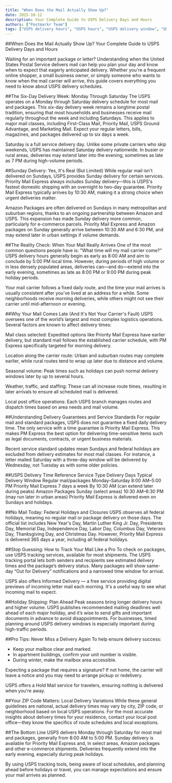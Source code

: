 ```yaml
---
title: "When Does the Mail Actually Show Up?"
date: 2025-10-12
description: Your Complete Guide to USPS Delivery Days and Hours
authors: ["Postmarkr Team"]
tags: ["USPS delivery hours", "USPS hours", "USPS delivery window", "USPS delivery days"]
---
```


##When Does the Mail Actually Show Up? Your Complete Guide to USPS Delivery Days and Hours

Waiting for an important package or letter? Understanding when the United States Postal Service delivers mail can help you plan your day and know when to expect that eagerly anticipated delivery. Whether you're a frequent online shopper, a small business owner, or simply someone who wants to know when the mail carrier will arrive, this guide covers everything you need to know about USPS delivery schedules.

##The Six-Day Delivery Week: Monday Through Saturday
The USPS operates on a Monday through Saturday delivery schedule for most mail and packages. This six-day delivery week remains a longtime postal tradition, ensuring that most households and businesses receive mail regularly throughout the week and including Saturdays. This applies to major mail classes, including First-Class Mail, Priority Mail, USPS Ground Advantage, and Marketing Mail. Expect your regular letters, bills, magazines, and packages delivered up to six days a week.

Saturday is a full service delivery day. Unlike some private carriers who skip weekends, USPS has maintained Saturday delivery nationwide. In busier or rural areas, deliveries may extend later into the evening, sometimes as late as 7 PM during high-volume periods.

##Sunday Delivery: Yes, It's Real (But Limited)
While regular mail isn't delivered on Sundays, USPS provides Sunday delivery for certain services. Priority Mail Express always includes Sunday delivery—this is USPS's fastest domestic shipping with an overnight to two-day guarantee. Priority Mail Express typically arrives by 10:30 AM, making it a strong choice when urgent deliveries matter.

Amazon Packages are often delivered on Sundays in many metropolitan and suburban regions, thanks to an ongoing partnership between Amazon and USPS. This expansion has made Sunday delivery more common, particularly for e-commerce parcels. Priority Mail Express and Amazon packages on Sunday generally arrive between 10:30 AM and 6:30 PM, and may extend later in urban settings if volume demands.

##The Reality Check: When Your Mail Really Arrives
One of the most common questions people have is: "What time will my mail carrier come?" USPS delivery hours generally begin as early as 8:00 AM and aim to conclude by 5:00 PM local time. However, during periods of high volume or in less densely populated areas, deliveries can—and do—extend into the early evening, sometimes as late as 8:00 PM or 9:00 PM during peak holiday periods.

Your mail carrier follows a fixed daily route, and the time your mail arrives is usually consistent after you’ve lived at an address for a while. Some neighborhoods receive morning deliveries, while others might not see their carrier until mid-afternoon or evening.

##Why Your Mail Comes Late (And It's Not Your Carrier's Fault)
USPS oversees one of the world’s largest and most complex logistics operations. Several factors are known to affect delivery times:

Mail class selected: Expedited options like Priority Mail Express have earlier delivery, but standard mail follows the established carrier schedule, with PM Express specifically targeted for morning delivery.

Location along the carrier route: Urban and suburban routes may complete earlier, while rural routes tend to wrap up later due to distance and volume.

Seasonal volume: Peak times such as holidays can push normal delivery windows later by up to several hours.

Weather, traffic, and staffing: These can all increase route times, resulting in later arrivals to ensure all scheduled mail is delivered.

Local post office operations: Each USPS branch manages routes and dispatch times based on area needs and mail volume.

##Understanding Delivery Guarantees and Service Standards
For regular mail and standard packages, USPS does not guarantee a fixed daily delivery time. The only service with a time guarantee is Priority Mail Express. This makes PM Express the best option for delivering time-sensitive items such as legal documents, contracts, or urgent business materials.

Recent service standard updates mean Sundays and federal holidays are excluded from delivery estimates for most mail classes. For instance, a letter mailed Saturday with a three-day window will be delivered by Wednesday, not Tuesday as with some older policies.

##USPS Delivery Time Reference
Service Type	Delivery Days	Typical Delivery Window
Regular mail/packages	Monday–Saturday	8:00 AM–5:00 PM
Priority Mail Express	7 days a week	By 10:30 AM (can extend later during peaks)
Amazon Packages	Sunday (select areas)	10:30 AM–6:30 PM (may run later in urban areas)
Priority Mail Express is delivered even on Sundays and holidays.

##No Mail Today: Federal Holidays and Closures
USPS observes all federal holidays, meaning no regular mail or package delivery on those days. The official list includes New Year's Day, Martin Luther King Jr. Day, Presidents Day, Memorial Day, Independence Day, Labor Day, Columbus Day, Veterans Day, Thanksgiving Day, and Christmas Day. However, Priority Mail Express is delivered 365 days a year, including all federal holidays.

##Stop Guessing: How to Track Your Mail Like a Pro
To check on packages, use USPS tracking services, available for most shipments. The USPS tracking portal lets both senders and recipients see estimated delivery times and the package’s delivery status. Many packages will show same-day “Out for Delivery” notifications and a narrowed time window for arrival.

USPS also offers Informed Delivery — a free service providing digital previews of incoming letter mail each morning. It's a useful way to see what incoming mail to expect.

##Holiday Shipping: Plan Ahead
Peak seasons bring longer delivery hours and higher volume. USPS publishes recommended mailing deadlines well ahead of each major holiday, and it’s wise to send gifts and important documents in advance to avoid disappointments. For businesses, timed planning around USPS delivery windows is especially important during high-traffic periods.

##Pro Tips: Never Miss a Delivery Again
To help ensure delivery success:
- Keep your mailbox clear and marked.
- In apartment buildings, confirm your unit number is visible.
- During winter, make the mailbox area accessible.

Expecting a package that requires a signature? If not home, the carrier will leave a notice and you may need to arrange pickup or redelivery.

USPS offers a Hold Mail service for travelers, ensuring nothing is delivered when you're away.

##Your ZIP Code Matters: Local Delivery Variations
While these general guidelines are national, actual delivery times may vary by city, ZIP code, or neighborhood based on local USPS operations. For the most accurate insights about delivery times for your residence, contact your local post office—they know the specifics of route schedules and local exceptions.

##The Bottom Line
USPS delivers Monday through Saturday for most mail and packages, generally from 8:00 AM to 5:00 PM. Sunday delivery is available for Priority Mail Express and, in select areas, Amazon packages and other e-commerce shipments. Deliveries frequently extend into the early evening, especially during peak holidays.

By using USPS tracking tools, being aware of local schedules, and planning ahead before holidays or travel, you can manage expectations and ensure your mail arrives as planned.